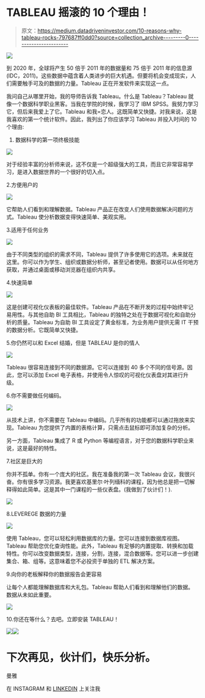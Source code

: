 # TABLEAU 摇滚的 10 个理由！

> 原文：<https://medium.datadriveninvestor.com/10-reasons-why-tableau-rocks-797687ff0dd0?source=collection_archive---------0----------------------->

![](img/d3954a5e0e6b456d28a1a4e087695f9e.png)

到 2020 年，全球将产生 50 倍于 2011 年的数据量和 75 倍于 2011 年的信息源(IDC，2011)。这些数据中蕴含着人类进步的巨大机遇。但要将机会变成现实，人们需要触手可及的数据的力量。Tableau 正在开发软件来实现这一点。

我问自己从哪里开始，我的导师告诉我 Tableau。什么是 Tableau？Tableau 就像一个数据科学职业黑客。当我在学院的时候，我学习了 IBM SPSS。我努力学习它，但后来我爱上了它。Tableau 和我=恋人。这既简单又快捷。对我来说，这是我喜欢的第一个统计软件。因此，我列出了你应该学习 Tableau 并投入时间的 10 个理由:

1.  数据科学的第一项终极技能

![](img/1625392637e561951b2c727f2edbc509.png)

对于经验丰富的分析师来说，这不仅是一个超级强大的工具，而且它非常容易学习，是进入数据世界的一个很好的切入点。

2.方便用户的

![](img/569ba643e3ef2a6d0666e62890f4e006.png)

它帮助人们看到和理解数据。Tableau 产品正在改变人们使用数据解决问题的方式。Tableau 使分析数据变得快速简单、美观实用。

3.适用于任何业务

![](img/5e66610c8e5f86d7597e14fb87925912.png)

由于不同类型的组织的需求不同，Tableau 提供了许多使用它的选项。未来就在这里。你可以作为学生、组织或数据分析师，甚至记者使用。数据可以从任何地方获取，并通过桌面或移动浏览器在组织内共享。

4.快速简单

![](img/4de1acddd1747e7a06103f43d03be1ab.png)

这是创建可视化仪表板的最佳软件。Tableau 产品在不断开发的过程中始终牢记易用性。与其他自助 BI 工具相比，Tableau 的独特之处在于数据可视化和自助分析的质量。Tableau 为自助 BI 工具设定了黄金标准，为业务用户提供无需 IT 干预的数据分析。它既简单又快捷。

5.你仍然可以和 Excel 结婚，但是 TABLEAU 是你的情人

![](img/c9ad660b4ae1ec576abb61038e8221f4.png)

Tableau 很容易连接到不同的数据源。它可以连接到 40 多个不同的信号源。因此，您可以添加 Excel 电子表格，并使用令人惊叹的可视化仪表盘对其进行升级。

6.你不需要做任何编码。

![](img/7db038bd8c5b6663e0ca271121525052.png)

从技术上讲，你不需要在 Tableau 中编码。几乎所有的功能都可以通过拖放来实现。Tableau 为您提供了内置的表格计算，只需点击鼠标即可添加复杂的分析。

另一方面，Tableau 集成了 R 或 Python 等编程语言，对于您的数据科学职业来说，这是最好的特性。

7.社区是巨大的

你并不孤单。你有一个庞大的社区。我在准备我的第一次 Tableau 会议，我很兴奋。你有很多学习资源。我更喜欢基里尔·叶列缅科的课程，因为他总是把一切解释得如此简单。这是其中一门课程的一些仪表盘。(我做到了伙计们！).

![](img/6232297e40da8fd8fab36f86a666d49d.png)

8.LEVEREGE 数据的力量

![](img/7bc97e59f95754566e05cba4bc908893.png)

使用 Tableau，您可以轻松利用数据库的力量。您可以连接到数据库视图。Tableau 帮助您优化查询性能。此外，Tableau 有足够的内置提取、转换和加载特性。你可以改变数据类型，连接，分割，连接，混合数据等。您可以进一步创建集合、箱、组等。这意味着您不必投资于单独的 ETL 解决方案。

9.向你的老板解释你的数据报告会更容易

让每个人都能理解数据库和大礼包。Tableau 帮助人们看到和理解他们的数据。数据从未如此重要。

![](img/90abd21808edcffb9aebc3c2c0f721be.png)

10.你还在等什么？去吧。立即安装 TABLEAU！

![](img/84e9c28de3265b0d7403680a09edb3b7.png)![](img/bcdafdcf3ecf11405c5881d2b4ed6281.png)

# 下次再见，伙计们，快乐分析。

曼雅

在 INSTAGRAM 和 [LINKEDIN](http://www.linkedin.com/in/manjabogicevic/) 上关注我